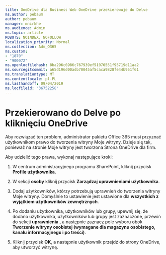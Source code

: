 ```yaml
---
title: OneDrive dla Business Web OneDrive przekierowuje do Delve
ms.author: pebaum
author: pebaum
manager: mnirkhe
ms.audience: Admin
ms.topic: article
ROBOTS: NOINDEX, NOFOLLOW
localization_priority: Normal
ms.collection: Adm_O365
ms.custom:
- "1870"
- "900072"
ms.openlocfilehash: 8ba296c6986c767939ef51076551f95719d11aa2
ms.sourcegitcommit: a65d196d00adb70045af5caca9828fe44b951f61
ms.translationtype: MT
ms.contentlocale: pl-PL
ms.lasthandoff: 09/04/2019
ms.locfileid: "36752258"
---
```

# <a name="redirected-to-delve-after-you-click-onedrive"></a>Przekierowano do Delve po kliknięciu OneDrive

Aby rozwiązać ten problem, administrator pakietu Office 365 musi przyznać użytkownikom prawo do tworzenia witryny Moje witryny. Dzieje się tak, ponieważ na stronie Moje witryny jest tworzona Strona OneDrive dla firm.

Aby udzielić tego prawa, wykonaj następujące kroki:

1. W centrum administracyjnego programu SharePoint, kliknij przycisk **Profile użytkownika**.

2. W sekcji **osoby** kliknij przycisk **Zarządzaj uprawnieniami użytkownika**.

3. Dodaj użytkowników, którzy potrzebują uprawnień do tworzenia witryny Moje witryny. Domyślnie to ustawienie jest ustawione dla **wszystkich z wyjątkiem użytkowników zewnętrznych**.

4. Po dodaniu użytkownika, użytkowników lub grupy, upewnij się, że dodano użytkownika, użytkowników lub grupy jest zaznaczone, przewiń do sekcji **uprawnienia** , a następnie zaznacz pole wyboru obok **Tworzenie witryny osobistej (wymagane dla magazynu osobistego, kanału informacyjnego i po treści)**.

5. Kliknij przycisk **OK**, a następnie użytkownik przejdź do strony OneDrive, aby utworzyć witrynę.
